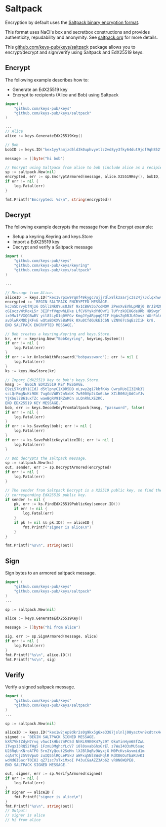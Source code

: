 # Saltpack

Encryption by default uses the [Saltpack binary encryption format](https://saltpack.org/encryption-format-v2).

This format uses NaCl's box and secretbox constructions and provides authenticity, repudability and anonymity.
See [saltpack.org](https://saltpack.org) for more details.

This [github.com/keys-pub/keys/saltpack](https://github.com/keys-pub/keys/tree/master/saltpack) package allows you to encrypt/decrypt and sign/verify using Saltpack and
EdX25519 keys.

## Encrypt

The following example describes how to:

- Generate an EdX25519 key
- Encrypt to recipients (Alice and Bob) using Saltpack

```go
import (
    "github.com/keys-pub/keys"
    "github.com/keys-pub/keys/saltpack"
)

...
// Alice
alice := keys.GenerateEdX25519Key()

// Bob
bobID := keys.ID("kex1yy7amjzd5ld3k0uphvyetlz2vd8yy3fky64dut9jdf9qh852f0nsxjgv0m")

message := []byte("hi bob")

// Encrypt using Saltpack from alice to bob (include alice as a recipient too).
sp := saltpack.New(nil)
encrypted, err := sp.EncryptArmored(message, alice.X25519Key(), bobID, alice.ID())
if err != nil {
    log.Fatal(err)
}

fmt.Printf("Encrypted: %s\n", string(encrypted))
```

## Decrypt

The following example decrypts the message from the Encrypt example:

- Setup a keyring.Keyring and keys.Store
- Import a EdX25519 key
- Decrypt and verify a Saltpack message

```go
import (
    "github.com/keys-pub/keys"
    "github.com/keys-pub/keys/keyring"
    "github.com/keys-pub/keys/saltpack"
)

...

// Message from Alice.
aliceID := keys.ID("kex1vrpxw9rqmf49kygc7ujjrdlx8lkzaarjc3s24j73xlqxhwvsyx2sw06r82")
encrypted := `BEGIN SALTPACK ENCRYPTED MESSAGE.
kcJn5brvybfNjz6 D5ll2Nk0YusOJBf 9x1CB6V3o7cdMOV ZPenXvEVhLpMBj0 8rJiM2GJTyXbhDn
cGIoczvWtRoxL5r 3EIPrfVqpwhLDke LfCV6YykdYdGwY1 lUfrzkOIUGdeURb HDSwgrTSrcexwj3
ix9Mw1FVXQGBwBV yil8lLyD1q0VFGv KmgJYyARppqQEIF HgAsZq0BJL6Dosz WGrFalmG90QA6PO
avDlwRXMDbjKFvE wQtaBDKXVSBaM9k 0Xu0CfdGUkEICbN vZNV67cGqEz2IiH kr8.
END SALTPACK ENCRYPTED MESSAGE.`

// Bob creates a keyring.Keyring and keys.Store.
kr, err := keyring.New("BobKeyring", keyring.System())
if err != nil {
    log.Fatal(err)
}
if err := kr.UnlockWithPassword("bobpassword"); err != nil {
    log.Fatal(err)
}
ks := keys.NewStore(kr)

// Import EdX25519 key to bob's keys.Store.
kmsg := `BEGIN EDX25519 KEY MESSAGE.
E9zL57KzBY1CIdJ d5tlpnyCIX8R5DB oLswy2g17kbfK4s CwryRUoII3ZNk3l
scLQrPmgNuKi9OK 7ugGoVWBY2n5xbK 7w500Vp2iXo6LAe XZiB06UjUdCoYJv
YjKbul2B61uxTZc waeBgRV91RZoKCn xLQnRhLXE2KC.
END EDX25519 KEY MESSAGE.`
bob, err := keys.DecodeKeyFromSaltpack(kmsg, "password", false)
if err != nil {
    log.Fatal(err)
}
if err := ks.SaveKey(bob); err != nil {
    log.Fatal(err)
}
if err := ks.SavePublicKey(aliceID); err != nil {
    log.Fatal(err)
}

// Bob decrypts the saltpack message.
sp := saltpack.New(ks)
out, sender, err := sp.DecryptArmored(encrypted)
if err != nil {
    log.Fatal(err)
}

// The sender from Saltpack Decrypt is a X25519 public key, so find the
// corresponding EdX25519 public key.
if sender != nil {
    pk, err := ks.FindEdX25519PublicKey(sender.ID())
    if err != nil {
        log.Fatal(err)
    }
    if pk != nil && pk.ID() == aliceID {
        fmt.Printf("signer is alice\n")
    }
}

fmt.Printf("%s\n", string(out))
```

## Sign

Sign bytes to an armored saltpack message.

```go
import (
    "github.com/keys-pub/keys"
    "github.com/keys-pub/keys/saltpack"
)
...

sp := saltpack.New(nil)

alice := keys.GenerateEdX25519Key()

message := []byte("hi from alice")

sig, err := sp.SignArmored(message, alice)
if err != nil {
    log.Fatal(err)
}
fmt.Printf("%s\n", alice.ID())
fmt.Printf("%s\n", sig)
```

## Verify

Verify a signed saltpack message.

```go
import (
    "github.com/keys-pub/keys"
    "github.com/keys-pub/keys/saltpack"
)
...

sp := saltpack.New(nil)

aliceID := keys.ID("kex1w2jep8dkr2s0g9kx5g6xe3387jslnlj08yactvn8xdtrx4cnypjq9rpnux")
signed := `BEGIN SALTPACK SIGNED MESSAGE.
kXR7VktZdyH7rvq v5wcIkHbs7mPCSd NhKLR9E0K47y29T QkuYinHym6EfZwL
1TwgxI3RQ52fHg5 1FzmLOMghcYLcV7 i0l0ovabGhxGrEl z7WuI4O3xMU5saq
U28RqUnKNroATPO 5rn2YyQcut2SeMn lXJBlDqRv9WyxjG M0PcKvsAsvmid1m
cqA4TCjz5V9VpuO zuIQ55lRQLeP5kU aWFxq5Nl8WsPqlR RdX86OuTbaKUvKI
wdNd6ISacrT0I82 qZ71sc7sTxiMxoI P43uCGaAZZ3Ab62 vR8N6WQPE8.
END SALTPACK SIGNED MESSAGE.`

out, signer, err := sp.VerifyArmored(signed)
if err != nil {
    log.Fatal(err)
}
if signer == aliceID {
    fmt.Printf("signer is alice\n")
}
fmt.Printf("%s\n", string(out))
// Output:
// signer is alice
// hi from alice
```
